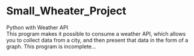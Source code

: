 # Small_Wheater_Project
Python with Weather API\
This program makes it possible to consume a weather API, which allows you to collect data from a city, and then present that data in the form of a graph.
This program is incomplete...
